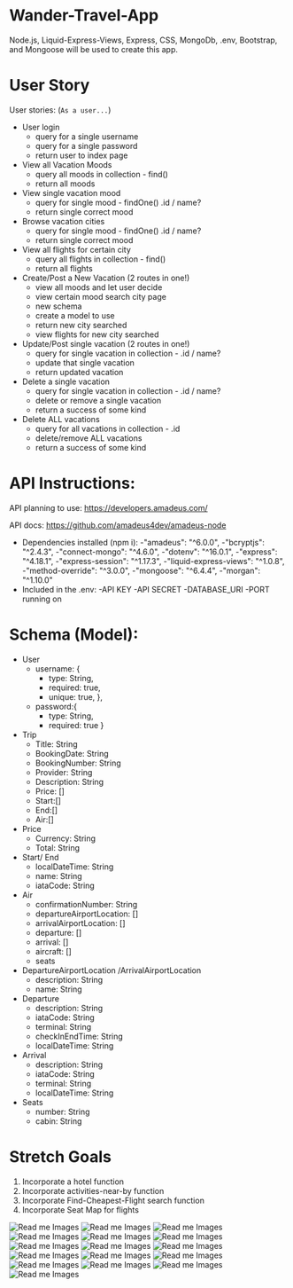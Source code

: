 # Wander-Travel-App
Node.js, Liquid-Express-Views, Express, CSS, MongoDb, .env, Bootstrap, and Mongoose will be used to create this app.

# User Story
User stories: (`As a user...`)
- User login
    - query for a single username
    - query for a single password
    - return user to index page 
- View all Vacation Moods
    - query all moods in collection - find()
    - return all moods
- View single vacation mood
    - query for single mood - findOne() .id / name?
    - return single correct mood
- Browse vacation cities
    - query for single mood - findOne() .id / name?
    - return single correct mood
- View all flights for certain city
    - query all flights in collection - find()
    - return all flights
- Create/Post a New Vacation (2 routes in one!)
    - view all moods and let user decide
    - view certain mood search city page 
    - new schema
    - create a model to use
    - return new city searched
    - view flights for new city searched
- Update/Post single vacation (2 routes in one!)
    - query for single vacation in collection - .id / name?
    - update that single vacation 
    - return updated vacation
- Delete a single vacation
    - query for single vacation in collection - .id / name?
    - delete or remove a single vacation
    - return a success of some kind
- Delete ALL vacations
    - query for all vacations in collection - .id
    - delete/remove ALL vacations
    - return a success of some kind

# API Instructions:
API planning to use: https://developers.amadeus.com/
    
API docs: https://github.com/amadeus4dev/amadeus-node

- Dependencies installed (npm i): 
    -"amadeus": "^6.0.0",
    -"bcryptjs": "^2.4.3",
    -"connect-mongo": "^4.6.0",
    -"dotenv": "^16.0.1",
    -"express": "^4.18.1",
    -"express-session": "^1.17.3",
    -"liquid-express-views": "^1.0.8",
    -"method-override": "^3.0.0",
    -"mongoose": "^6.4.4",
    -"morgan": "^1.10.0"
- Included in the .env: 
    -API KEY 
    -API SECRET
    -DATABASE_URI
    -PORT running on


# Schema (Model): 
- User 
    - username: {
        - type: String, 
        - required: true,
        - unique: true,
    }, 
    - password:{
        - type: String, 
        - required: true
    }
- Trip 
    - Title: String
    - BookingDate: String
    - BookingNumber: String
    - Provider: String
    - Description: String
    - Price: []
    - Start:[]
    - End:[]
    - Air:[]
- Price 
    - Currency: String
    - Total: String
- Start/ End
    - localDateTime: String
    - name: String
    - iataCode: String
- Air 
    - confirmationNumber: String
    - departureAirportLocation: []
    - arrivalAirportLocation: []
    - departure: []
    - arrival: []
    - aircraft: []
    - seats
- DepartureAirportLocation /ArrivalAirportLocation
    - description: String
    - name: String
- Departure 
    - description: String
    - iataCode: String
    - terminal: String
    - checkInEndTime: String
    - localDateTime: String
- Arrival
    - description: String
    - iataCode: String
    - terminal: String
    - localDateTime: String
- Seats
    - number: String
    - cabin: String


# Stretch Goals 
1. Incorporate a hotel function
2. Incorporate activities-near-by function
3. Incorporate Find-Cheapest-Flight search function
4. Incorporate Seat Map for flights

![Read me Images](images/14.png)
![Read me Images](images/1.png)
![Read me Images](images/2.png)
![Read me Images](images/3.png)
![Read me Images](images/4.png)
![Read me Images](images/5.png)
![Read me Images](images/6.png)
![Read me Images](images/7.png)
![Read me Images](images/8.png)
![Read me Images](images/9.png)
![Read me Images](images/10.png)
![Read me Images](images/11.png)
![Read me Images](images/12.png)
![Read me Images](images/13.png)
![Read me Images](images/15.png)
![Read me Images](images/16.png)